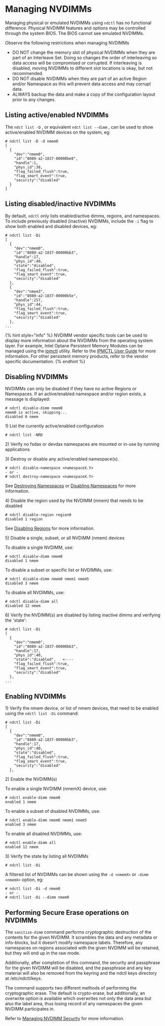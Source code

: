 # Managing NVDIMMs

Managing physical or emulated NVDIMMs using `ndctl` has no functional difference. Physical NVDIMM features and options may be controlled through the system BIOS. The BIOS cannot see emulated NVDIMMs.

Observe the following restrictions when managing NVDIMMs

* DO NOT change the memory slot of physical NVDIMMs when they are part of an Interleave Set.  Doing so changes the order of interleaving so data access will be compromised or corrupted.  If interleaving is disabled, moving NVDIMMs to different slot locations is okay, but not recommended.
* DO NOT disable NVDIMMs when they are part of an active Region and/or Namespace as this will prevent data access and may corrupt data.
* ALWAYS backup the data and make a copy of the configuration layout prior to any changes.

## Listing active/enabled NVDIMMs

The `ndct list -D` , or equivalent `ndct list --dimm` , can be used to show active/enabled NVDIMM devices on the system, eg:

```text
# ndctl list -D -d nmem0
[
  {
    "dev":"nmem0",
    "id":"8089-a2-1837-00000be8",
    "handle":1,
    "phys_id":38,
    "flag_failed_flush":true,
    "flag_smart_event":true,
    "security":"disabled"
  }
]
```

## Listing disabled/inactive NVDIMMs

By default, `ndctl` only lists enabled/active dimms, regions, and namespaces. To include previously disabled \(inactive\) NVDIMMs, include the `-i` flag to show both enabled and disabled devices, eg:

```text
# ndctl list -Di
[
  {
    "dev":"nmem0",
    "id":"8089-a2-1837-00000bb3",
    "handle":17,
    "phys_id":40,
    "state":"disabled",
    "flag_failed_flush":true,
    "flag_smart_event":true,
    "security":"disabled"
  },
  {
    "dev":"nmem3",
    "id":"8089-a2-1837-00000b5e",
    "handle":257,
    "phys_id":44,
    "flag_failed_flush":true,
    "flag_smart_event":true,
    "security":"disabled"
  },
...
```

{% hint style="info" %}
NVDIMM vendor specific tools can be used to display more information about the NVDIMMs from the operating system layer. For example, Intel Optane Persistent Memory Modules can be managed using the [ipmctl](https://github.com/intel/ipmctl) utility. Refer to the [IPMCTL User Guide](https://docs.pmem.io/ipmctl-user-guide/) for more information. For other persistent memory products, refer to the vendor specific documentation.
{% endhint %}

## Disabling NVDIMMs

NVDIMMs can only be disabled if they have no active Regions or Namespaces. If an active/enabled namespace and/or region exists, a message is displayed:

```text
# ndctl disable-dimm nmem0
nmem0 is active, skipping...
disabled 0 nmem
```

1\) List the currently active/enabled configuration

```text
# ndctl list -NRD
```

2\) Verify no fsdax or devdax namespaces are mounted or in-use by running applications

3\) Destroy or disable any active/enabled namespace\(s\).

```text
# ndctl disable-namespace <namespaceX.Y>
- or -
# ndctl destroy-namespace <namespaceX.Y>
```

See [Destroying Namespaces](managing-namespaces.md#destroying-namespaces) or [Disabling Namespaces](managing-namespaces.md#disabling-namespaces) for more information.

4\) Disable the region used by the NVDIMM \(nmem\) that needs to be disabled

```text
# ndctl disable-region region0
disabled 1 region
```

See [Disabling Regions](managing-regions.md#disabling-regions) for more information.

5\) Disable a single, subset, or all NVDIMM \(nmem\) devices

To disable a single NVDIMM, use:

```text
# ndctl disable-dimm nmem0
disabled 1 nmem
```

To disable a subset or specific list or NVDIMMs, use:

```text
# ndctl disable-dimm nmem0 nmem1 nmem5
disabled 3 nmem
```

To disable all NVDIMMs, use:

```text
# ndctl disable-dimm all
disabled 12 nmem
```

6\) Verify the NVDIMM\(s\) are disabled by listing inactive dimms and verifying the 'state':

```text
# ndctl list -Di
[
  {
    "dev":"nmem0",
    "id":"8089-a2-1837-00000bb3",
    "handle":17,
    "phys_id":40,
    "state":"disabled",   <----
    "flag_failed_flush":true,
    "flag_smart_event":true,
    "security":"disabled"
  },
...
```

## Enabling NVDIMMs

1\) Verify the nmem device, or list of nmem devices, that need to be enabled using the `ndctl list -Di` command:

```text
# ndctl list -Di
[
  {
    "dev":"nmem0",
    "id":"8089-a2-1837-00000bb3",
    "handle":17,
    "phys_id":40,
    "state":"disabled",
    "flag_failed_flush":true,
    "flag_smart_event":true,
    "security":"disabled"
  },
```

2\) Enable the NVDIMM\(s\)

To enable a single NVDIMM \(nmemX\) device, use:

```text
# ndctl enable-dimm nmem0
enabled 1 nmem
```

To enable a subset of disabled NVDIMMs, use:

```text
# ndctl enable-dimm nmem0 nmem1 nmem5
enabled 3 nmem
```

To enable all disabled NVDIMMs, use:

```text
# ndctl enable-dimm all
enabled 12 nmem
```

3\) Verify the state by listing all NVDIMMs

```text
# ndctl list -Di
```

A filtered list of NVDIMMs can be shown using the `-d <nmemX>` or `-dimm <nmemX>` option, eg:

```text
# ndctl list -Di -d nmem0
- or -
# ndctl list -Di --dimm nmem0
```

## Performing Secure Erase operations on NVDIMMs

The `sanitize-dimm` command performs cryptographic destruction of the contents for the given NVDIMM. It scrambles the data and any metadata or info-blocks, but it doesn’t modify namespace labels. Therefore, any namespaces on regions associated with the given NVDIMM will be retained, but they will end up in the raw mode.

Additionally, after completion of this command, the security and passphrase for the given NVDIMM will be disabled, and the passphrase and any key material will also be removed from the keyring and the ndctl keys directory at /etc/ndctl/keys.

The command supports two different methods of performing the cryptographic erase. The default is crypto-erase, but additionally, an overwrite option is available which overwrites not only the data area but also the label area, thus losing record of any namespaces the given NVDIMM participates in.

Refer to [Managing NVDIMM Security](managing-nvdimm-security.md) for more information.

